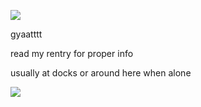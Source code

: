 ![](https://komarev.com/ghpvc/?username=shadowmilk-crk&color=698ee7)

gyaatttt 

read my rentry for proper info

usually at docks or around here when alone

![](https://64.media.tumblr.com/7e36b7e17980f1d2e206861f33619538/cb0ab88e4b82c093-9e/s640x960/ba8819d826796816a84469dec4fea46ab1249a7b.pnj)
